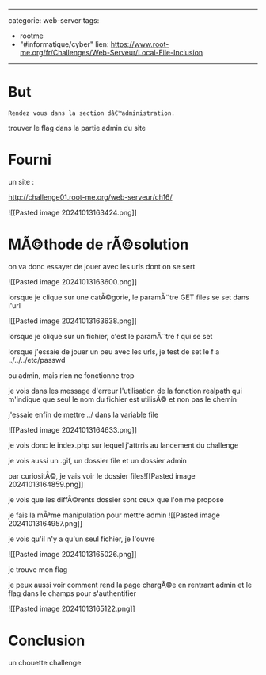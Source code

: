 <script src="../../../js/password-protect.js"></script>

---
categorie: web-server
tags:
  - rootme
  - "#informatique/cyber"
lien: https://www.root-me.org/fr/Challenges/Web-Serveur/Local-File-Inclusion
---
# But
```
Rendez vous dans la section dâ€™administration.
```


trouver le flag dans la partie admin du site
# Fourni

un site : 

http://challenge01.root-me.org/web-serveur/ch16/

![[Pasted image 20241013163424.png]]



# MÃ©thode de rÃ©solution



on va donc essayer de jouer avec les urls dont on se sert

![[Pasted image 20241013163600.png]]


lorsque je clique sur une catÃ©gorie, le paramÃ¨tre GET files se set dans l'url


![[Pasted image 20241013163638.png]]

lorsque je clique sur un fichier, c'est le paramÃ¨tre f qui se set


lorsque j'essaie de jouer un peu avec les urls, je test de set le f a ../../../etc/passwd

ou admin, mais rien ne fonctionne trop

je vois dans les message d'erreur l'utilisation de la fonction realpath qui m'indique que seul le nom du fichier est utilisÃ© et non pas le chemin

j'essaie enfin de mettre ../ dans la variable file

![[Pasted image 20241013164633.png]]

je vois donc le index.php sur lequel j'attrris au lancement du challenge

je vois aussi un .gif, un dossier file et un dossier admin

par curiositÃ©, je vais voir le dossier files![[Pasted image 20241013164859.png]]

je vois que les diffÃ©rents dossier sont ceux que l'on me propose


je fais la mÃªme manipulation pour mettre admin
![[Pasted image 20241013164957.png]]

je vois qu'il n'y a qu'un seul fichier, je l'ouvre

![[Pasted image 20241013165026.png]]


je trouve mon flag

je peux aussi voir comment rend la page chargÃ©e en rentrant admin et le flag dans le champs pour s'authentifier

![[Pasted image 20241013165122.png]]


# Conclusion

un chouette challenge